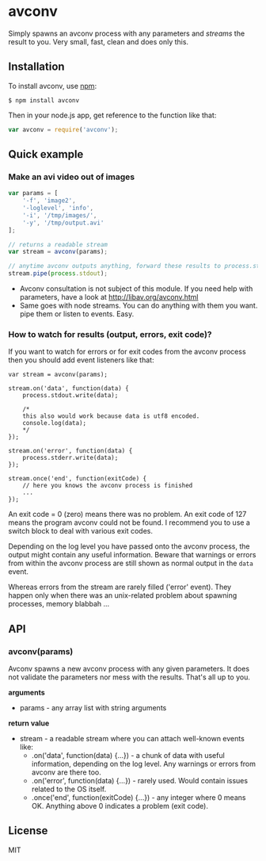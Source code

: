 # avconv

Simply spawns an avconv process with any parameters and *streams* the result to you. Very small, fast, clean and does only this.

## Installation

To install avconv, use [npm](http://github.com/isaacs/npm):

    $ npm install avconv

Then in your node.js app, get reference to the function like that:

```javascript
var avconv = require('avconv');
```

## Quick example

### Make an avi video out of images

```javascript
var params = [
    '-f', 'image2',
    '-loglevel', 'info',
    '-i', '/tmp/images/',
    '-y', '/tmp/output.avi'
];

// returns a readable stream
var stream = avconv(params);

// anytime avconv outputs anything, forward these results to process.stdout
stream.pipe(process.stdout);
```

* Avconv consultation is not subject of this module. If you need help with parameters, have a look at http://libav.org/avconv.html
* Same goes with node streams. You can do anything with them you want. pipe them or listen to events. Easy.

### How to watch for results (output, errors, exit code)?

If you want to watch for errors or for exit codes from the avconv process then you should add event listeners like that:

```
var stream = avconv(params);

stream.on('data', function(data) {
    process.stdout.write(data);

    /*
    this also would work because data is utf8 encoded.
    console.log(data);
    */
});

stream.on('error', function(data) {
    process.stderr.write(data);
});

stream.once('end', function(exitCode) {
    // here you knows the avconv process is finished
    ...
});
```

An exit code = 0 (zero) means there was no problem. An exit code of 127 means the program avconv could not be found. I recommend you to use a switch block to deal with various exit codes.

Depending on the log level you have passed onto the avconv process, the output might contain any useful information. Beware that warnings or errors from within the avconv process are still shown as normal output in the `data` event.

Whereas errors from the stream are rarely filled ('error' event). They happen only when there was an unix-related problem about spawning processes, memory blabbah ...

## API

### avconv(params)

Avconv spawns a new avconv process with any given parameters. It does not validate the parameters nor mess with the results. That's all up to you.

__arguments__

* params - any array list with string arguments

__return value__

* stream - a readable stream where you can attach well-known events like:
    * .on('data', function(data) {...}) - a chunk of data with useful information, depending on the log level. Any warnings or errors from avconv are there too.
    * .on('error', function(data) {...}) - rarely used. Would contain issues related to the OS itself.
    * .once('end', function(exitCode) {...}) - any integer where 0 means OK. Anything above 0 indicates a problem (exit code).

## License

MIT
